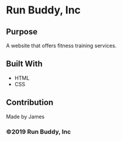 

# Run Buddy, Inc

## Purpose
A website that offers fitness training services. 

## Built With
* HTML
* CSS

## Contribution
Made by James

### ©️2019 Run Buddy, Inc 